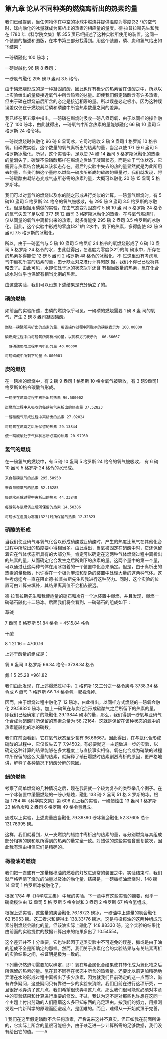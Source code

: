 ## 第九章 论从不同种类的燃烧离析出的热素的量

我们已经提到，当任何物体在中空的冰球中燃烧并提供温度为零度(32 °)的空气时，球内融化的冰量就成为离析出的热素的相应量的量度。德·拉普拉斯先生和我在 1780 年《科学院文集》第 355 页已经描述了这种实验所使用的装置。这同一个装置的描述和图版，在本书第三部分找得到。用这个装置，磷、炭和氢气给出如下结果：

一磅磷融化 100 磅冰；

一磅炭融化 96 磅 8 盎司；

一磅氢气融化 295 磅 9 盎司 3.5 格令。 

由于磷燃烧形成的是一种凝固的酸，因此也许有极少的热素留在该酸之中，所以以上实验给出的量极接近氧气中所含热素的总量。即使我们假定磷酸含有许多热素，但由于磷在燃烧前后所含的必定是接近相等的量。所以误差必定极小，因为这种误误差仅仅在于燃烧前后磷和磷酸中所含热素数量之间的差异。

我已经在第五章中指出，一磅磷在燃烧时吸收一磅八盎司氧，由于以同样的操作融化了 100 磅冰，由此就得出，一磅氧气中所含热素的量能够融化 66 磅 10 盎司 5 格罗斯 24 格令冰。

一磅炭燃烧时仅融化 96 磅 8 盎司冰，它同时吸收 2 磅 9 盎司 1 格罗斯 10 格令氧。用磷做实验，这个数量的氧气离析出的热素的量，当足以使 171 磅 6 盎司 5 格罗斯冰融化。所以，这个实验中，足以使 74 磅 14 盎司 5 格罗斯冰融化的热素的量消失了。碳酸不像磷酸那样在燃烧之后处于凝固状态，而是处于气体状态，它需要与热素结合使其以该状态存在。最后的实验中失去的热的量显然就是为此所用去的量，当我们把这个量除以燃烧一磅炭所形成的碳酸的重量时，我们就发现，将一磅碳酸由凝结态变成气态所必需的热素的量，大概可以融化 20 磅 15 盎司 5 格罗斯冰。

我们可以对氢气的燃烧以及水的随之形成进行类似的计算。一磅氢气燃烧时，有 5 磅10 盎司 5 格罗斯 24 格令的氧气被吸收，有 295 磅 9 盎司 3.5 格罗斯的冰融化。但是根据用磷做的实验，在由气态变为固态时 5 磅 10 盎 司 5 格罗斯 24 格令的氧气失去了足以使 377 磅 12 盎司 3 格罗斯冰融化的热素。在与氧气燃烧时，仅从同量的氧气中离析出来的热素，就多得能使 295 磅 2 盎司 3.5 格罗斯的冰融化。因此，这个实验中形成的零度(32°)的 2水中，剩下的热素，多得能使 82 磅 9 盎司 7.5 格罗斯的冰融化。 

所以，由于一磅氢气与 5 磅 10 盎司 5 格罗斯 24 格令的氧燃烧形成了 6 磅 10 盎司 5 格罗斯 24 格令的水，由此就得出，在温度为零度(32°)的每 磅水中，所存在的热素多得能使 12 磅 5 盎司 2 格罗斯 48 格令的冰融化，不 过这里没有考虑氢气中最初所含的热素的量，由于缺乏对之进行计算的数 据，我们不得已已经将其略去了。由此可见，水即使处于冰的状态似乎还含 有相当数量的热素，氧在化合成水时似乎也保留有相当比例的热素。

由这些实验，我们可以设想下述结果是充分确立了的。

### 磷的燃烧
如前面的实验所述，由磷的燃烧似乎可见，一磅磷的燃烧需要 1 磅 8 盎 司的氧气，产生 2 磅 8 盎司凝固磷酸。

	燃烧一磅磷所离析出的热素的量，用该操作过程中所融冰的磅数表示为 100.00000

	磷燃烧过程中由每磅氧所离析出的量，以同样方式表示为  66.66667

	一磅磷酸形成过程中离析出的量 40.00000

	每磅磷酸中所剩下的量 0.000001

### 炭的燃烧
在一磅炭的燃烧中，有 2 磅 9 盎司 1 格罗斯 10 格令氧气被吸收，有 3 磅9盎司1格罗斯10格令碳酸气形成。

	一磅炭在燃烧过程中离析出的热素 96.500002 

	炭燃烧过程中从吸收的每磅氧气离析出的热素量 37.52823

	一磅碳酸气形成过程中离析出的热素 27.02024

	每磅氧在燃烧之后所保留的热素 29.13844

	使一磅碳酸处于气体状态所必需的热素 20.97960

### 氢气的燃烧
在一磅氢气的燃烧中，有 5 磅 10 盎司 5 格罗斯 24 格令的氧气被吸收， 有 6 磅 10 盎司 5 格罗斯 24 格令的水形成。

	来自每磅氢气的热素 295.58950

	来自每磅氧气的热素 52.16285

	每磅水形成过程中离析出的热素 44.33840

	每磅氧与氢燃侥之后所保留的热素 14.50386

	每磅水在温度为零度(32°)时所保留的热素 12.32823

### 硝酸的形成
当我们使亚硝气与氧气化合以形成硝酸或亚硝酸时，产生的热度比氧气在其他化合过程中所放出的热度要小得相当多。由此得出，当氧被固定在硝酸中时，它还保留着它在气体状态所具有的大部分热。肯定可以确定在这两种气体燃烧过程中离析出的热素的量，从而确定化合发生之后所剩下的热素的量。这两个量中的第一个量，可以通过让这两种气体在用冰包着的一个装置中化合来确定。但是，由于离析出的热素的量极微，也许得在一个极为麻烦和复杂的装置中处理大量的这两种气体。这种考虑迄今一直在阻止德·拉普拉斯先生和我进行这种努力。同时，这个实验的位置可由计算来填补，其结果离真值不会相去很远。

德·拉普拉斯先生和我使适量的硝石和炭在一个冰装置中爆燃，并且发现，爆燃一磅硝石融化十二磅冰。后面我们将会看到，一磅硝石的组成如下：

草碱 

7 盎司 6 格罗斯 51.84 格令 = 4515.84 格令 

干酸 

8 1 21.16  = 4700.16

上述干酸量的组成是：

氧 6 盎司 3 格罗斯 66.34 格令=3738.34 格令 

氮 1 5 25.28 =961.82

我们由此发现，在上述爆燃过程中，2 格罗斯 1又三分之一格令炭与 3738.34 格令或 6 盎司 3 格罗斯 66.34 格令氧一起被烧掉。

因而，由于燃烧过程中融化了 12 磅冰，由此得出，以同样方式燃烧的一磅氧会融化 29.58320 磅冰。加上一磅氧在与炭化合形成碳酸气之后所留下的热素的量，即我们已经确定了的能融化 29.13844 磅冰的量，那么，我们得到一磅氧与亚硝气化合成为硝酸时所保留的热素总量为 58.72164。这就是保留在该种状态的氧中的热素能融化的冰的磅数。

我们在前面看到，它在氧气状态至少含有 66.66667。因此得出，在与氮化合形成硝酸的过程中，它仅仅失去了 7.94502。有必要就这一主题做进一步的实验，以确定这种计算的结果能够在多大程度上与直接事实相符。氧在化合成为硝酸的过程中所保留的这么大量的热素，就解释了硝石爆燃时热素剧烈离析的原因，更严格地讲，解释了各种情况下硝酸分解的原因。

### 蜡的燃烧
考察了简单燃烧的几种情况之后，现在我要就一个较为复杂的类型举几个例子。在一个冰装置中缓慢燃烧的一磅小蜡烛，融化 133 磅 2 盎司 51 格 3 罗斯的冰。根据 1784 年《科学院文集》第 606 页上我的实验，一磅蜡烛由 13 盎司 1 格罗斯 23 格令炭和 2 盎司 6 格罗斯 49 格令氢组成。

通过以上实验，上述炭量应当融化 79.39390 磅冰氢会融化 52.37605 总计 131.76995 磅。

这样，我们就看到，从一支燃烧的蜡烛中离析出的热素的量，与分别燃烧与其组成部分相等的炭和氢所得到的热素的量完全一致。对蜡做的这些实验曾重复数次，因此我有理由相信它们是精确的。

### 橄榄油的燃烧
我们把一盏盛有一定量橄榄油的燃着的灯放进通常的装置之中，实验结束时，我们就严格弄清了烧光的油量以及冰的融化量。结果是，一磅橄榄油燃烧时，148 磅 14 盎司 1 格罗斯冰被融化了。

根据 1784 年《科学院文集》 中我的实验，下一章中有这些实验的摘要，似乎一磅橄榄油由 12 盎司 5 格 罗斯 5 格令炭和 3 盎司 2 格罗斯 67 格令氢组成。

根据上述实验，这些量的炭会融化 76.18723 磅冰，一磅油中上述量的氢会融化 62.15053 磅。这二者求和便得出 138.33776 磅冰，这是将橄榄油的这两种组成元素分别燃烧会融化的量，但该油实际上融化了 148.88330 磅，这个实验的结果比由前面的实验提供的数据计算出来的结果多出了 10.54554。

这个差异并不十分重要，它也许起因于这类实验中不可避免的误差，抑或是由于油的组成不全是所确定的那样。然而，我们关于热素化合的实验结果与有关热素离析的实验结果之间，被证明是极为一致的。

下列量仍然迫切需要加以确定，即：氧在与金属化合结果使其转化成为氧化物之后所保留的热素的量。氢在其不同存在状态中所含的热素量。还要比以前更加精确地弄清在水的形成过程中离析出了多少热素，因为就我们目前确定的这一点而论，尚有许多疑问，这些疑问只有靠进一步的实验来消除。我们目前在进行这项研究，一旦很好地弄清了这几点，我们希望很快弄清这几点，那么我们很可能就必须对本章中的实验结果和计算进行重要的修改。不过，我认为这不是对那些也许想在这同一个主题上付出劳动的人们隐瞒这么多已知东西的充足理由。按我们的努力，用推测发现一门新科学的原理而回避起点，是困难的。而且，难得从一开始就臻于完善。

1 我们在这里假定磷酸不含任何热素，严格说来这并不真实。但正如我在前面所讲的，它实际上所含的量很可能极少，由于缺乏进一步计算所需的足够数据，我们没有给出它的值。——A



